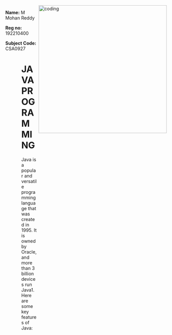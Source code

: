 
  <img align="right" alt ="coding" width="400" src="https://cdn.dribbble.com/users/1292677/screenshots/6139167/avento.gif">
<p ><b>Name:</b> M Mohan Reddy </p>
<p ><b>Reg no:</b> 192210400 </p>
<p> <b> Subject Code: </b> CSA0927</p>


  <div style="max-width: 50px; margin-left: 50px;">
  <H1> JAVA PROGRAMMING</H1>
    <P>Java is a popular and versatile programming language that was created in 1995. It is owned by Oracle, and more than 3 billion devices run Java1. Here are some key features of Java:</P>
  </div>
